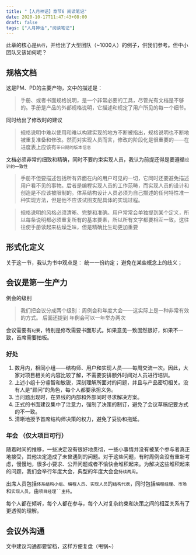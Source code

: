 ```yaml
---
title: "【人月神话】章节6 阅读笔记"
date: 2020-10-17T11:47:43+08:00
draft: false
tags: ["人月神话","阅读笔记"]
---
```


此章的核心是`执行`，并给出了大型团队（~1000人）的例子，供我们参考。但中小团队又该如何呢？

<!--more-->

## 规格文档
这是PM、PD的主要产物，文中的描述是：
> 手册、或者书面规格说明，是一个非常必要的工具，尽管光有文档是不够的。手册是产品的外部规格说明，它描述和规定了用户所见的每一个细节。

同时给出了修改时的建议
> 规格说明中难以使用和难以构建实现的地方不断被指出，规格说明也不断地被重复准备和修改。然而对实现人员而言，修改的阶段化是很重要的——在进度表上应该有`带日期的版本信息`

文档必须非常的细致和精确，同时不要约束实现人员，我认为前提还得是要遵循`设计的一致性`
> 手册不但要描述包括所有界面在内的用户可见的一切，它同时还要避免描述用户看不见的事物。后者是编程实现人员的工作范畴，而实现人员的设计和创造是不应该被限制的。体系结构设计人员必须为自己描述的任何特性准一种实现方法，但是他不应该试图支配具体的实现过程。  


> 规格说明的风格必须清晰、完整和准确。用户常常会单独提到某个定义，所以每条说明都必须重复所有的基本要素，所以所有文字都要相互一致。这往往使手册读起来枯燥乏味，但是精确比生动更加重要

## 形式化定义
关于这一节，我认为书中观点是：
统一一份约定；
避免在某些概念上的歧义；


## 会议是第一生产力
例会的级别
> 我们把会议分成两个级别：周例会和年度大会——这实际上是一种非常有效的方式。
后面还提到 年例会可以一年举办两次  

会议需要有`纪要`，特别是修改需要书面形式。如果意见一致固然很好，如果不一致，首席需要拍板。

### 好处
1. 数月内，相同小组——结构师、用户和实现人员——每周交流一次。因此，大家对项目相关的内容比较了解，不需要安排额外时间对人员进行培训。
2. 上述小组十分睿智和敏锐，深刻理解所面对的问题，并且与产品密切相关。没有人是“顾问”的角色，每个人都要承担义务。
3. 当问题出现时，在界线的内部和外部同时寻求解决方案。
4. 正式的书面建议集中了注意力，强制了决策的制订，避免了会议草稿纪要方式的不一致。
5. 清晰地授予首席结构师决策的权力，避免了妥协和拖延。

### 年会 （仅大项目可行）
随着时间的推移，一些决定没有很好地贯彻，一些小事情并没有被某个参与者真正地接受，其他决定造成了未曾遇到的问题。对于这些问题，有时周例会没有重新考虑，慢慢地，很多小要求、公开问题或者不愉快会堆积起来。为解决这些堆积起来的问题，我们会举行年度大会，典型的年度大会会`持续两周`。

出席人员包括`体系结构小组`、`编程人员`、`实现人员`的`结构代表`，同时包括`编程经理`、`市场`和`实现人员`，由`项目经理``主持`。

每个人都在倾听，每个人都在参与，每个人对复杂约束和决策之间的相互关系有了更透彻的理解。

## 会议外沟通
文中建议沟通都要留档，这样方便复盘（甩锅~）